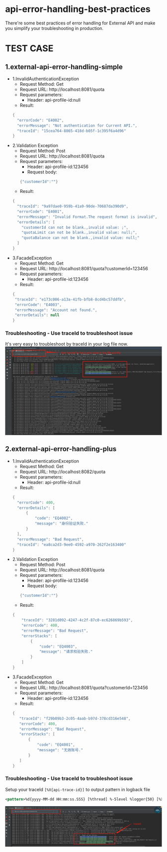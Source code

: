 # api-error-handling-best-practices
There're some best practices of error handling for External API and make you simplify your troubleshooting in production.

# **TEST CASE**

## **1.external-api-error-handling-simple**
- 1.InvalidAuthenticationException
  - Request Method: Get
  - Request URL: http://localhost:8081/quota 
  - Request parameters:
    - Header: api-profile-id:null
  - Result: 
  ```java
  {
    "errorCode": "E4002",
    "errorMessage": "Not authentication for Current API.",
    "traceId": "15cea764-8865-418d-b05f-1c395f6a4d96"
  }
  ```
- 2.Validation Exception
  - Request Method: Post
  - Request URL: http://localhost:8081/quota 
  - Request parameters:
    - Header: api-profile-id:123456
    - Request body:
    ```java
    {"customerId":""}
    ```
  - Result: 
  ```java
  {
    "traceId": "9a97dae0-959b-41a9-90de-70687da390d9",
    "errorCode": "E4001",
    "errorMessage": "Invalid Format.The request format is invalid",
    "errorDetails": [
      "customerId can not be blank.,invalid value: ;",
      "quotaLimit can not be blank.,invalid value: null;",
      "quotaBalance can not be blank.,invalid value: null;"
    ]
  }
  ```
 - 3.FacadeException
   - Request Method: Get
   - Request URL: http://localhost:8081/quota?customerId=123456
   - Request parameters:
     - Header: api-profile-id:123456
   - Result: 
   ```java
   {
   	"traceId": "e173c006-a13a-41fb-bfb8-8cd4bc57ddfb",
   	"errorCode": "E4003",
   	"errorMessage": "Account not found.",
   	"errorDetails": null
   }
   ```
### **Troubleshooting - Use traceId to troubleshoot issue**   
It's very easy to troubleshoot by traceId in your log file now.
![issue1](external-api-error-handling-simple/image/issue.png)

## **2.external-api-error-handling-plus**
- 1.InvalidAuthenticationException
  - Request Method: Get
  - Request URL: http://localhost:8082/quota 
  - Request parameters:
    - Header: api-profile-id:null
  - Result: 
  ```java
  {
    "errorCode": 400,
    "errorDetails": [
        {
            "code": "EQ4002",
            "message": "身份验证失败."
        }
    ],
    "errorMessage": "Bad Request",
    "traceId": "ea8ca2d3-9ee0-4592-a970-262f2e163400"
  }
  ```
- 2.Validation Exception
  - Request Method: Post
  - Request URL: http://localhost:8081/quota 
  - Request parameters:
    - Header: api-profile-id:123456
    - Request body:
    ```java
    {"customerId":""}
    ```
  - Result: 
  ```java
  {
      "traceId": "3281d092-4247-4c2f-87c0-ec626869b593",
      "errorCode": 400,
      "errorMessage": "Bad Request",
      "errorStacks": [
          {
              "code": "EQ4003",
              "message": "请求校验失败."
          }
      ]
  }
  ```
- 3.FacadeException
   - Request Method: Get
   - Request URL: http://localhost:8081/quota?customerId=123456
   - Request parameters:
     - Header: api-profile-id:123456
   - Result: 
   ```java
  {
      "traceId": "f29b09b3-2c05-4aab-b97d-378cd316e548",
      "errorCode": 400,
      "errorMessage": "Bad Request",
      "errorStacks": [
          {
              "code": "EQ4001",
              "message": "无效账号."
          }
      ]
  }
  ```
 ### **Troubleshooting - Use traceId to troubleshoot issue**   
Setup your traceId  ```[%X{api-trace-id}]```  to output pattern in logback file
```xml
<pattern>%d{yyyy-MM-dd HH:mm:ss.SSS} [%thread] %-5level %logger{50} [%X{api-trace-id}] - %msg%n</pattern>
```
 ![issue1](external-api-error-handling-plus/image/issue.png) 